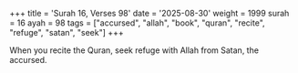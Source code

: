 +++
title = 'Surah 16, Verses 98'
date = '2025-08-30'
weight = 1999
surah = 16
ayah = 98
tags = ["accursed", "allah", "book", "quran", "recite", "refuge", "satan", "seek"]
+++

When you recite the Quran, seek refuge with Allah from Satan, the accursed.